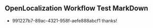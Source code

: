 ## OpenLocalization Workflow Test MarkDown
* 991227b7-89ac-4321-958f-aefe888abcf1 thanks!

<!--HONumber=Aug16_HO4-->


